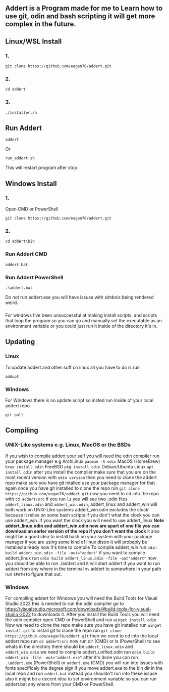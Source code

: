 ## Addert is a Program made for me to Learn how to use git, odin and bash scripting it will get more complex in the future.
## Linux/WSL Install 
### 1.
```
git clone https://github.com/eagan76/addert.git
```
### 2.
```
cd addert
```
###  3.
```
./installer.sh
```
## Run Addert
```
addert
```
Or 
```
run_addert.sh
```
This will restart program after stop
## Windows Install
### 1.
Open CMD or PowerShell
```
git clone https://github.com/eagan76/addert.git
```
### 2.
```
cd addert\bin
```
### Run Addert CMD
```
addert.bat
```
### Run Addert PowerShell
```
.\addert.bat
```

Do not run addert.exe you will have issuse with simbols being rendered weird.
###
For windows I've been unsuccessful at making install scripts, and scripts that loop the program so you can go and manually set the executable as an environment variable or you could just run it inside of the directory it's in. 


## Updating
### Linux 
To update addert and other suff on linux all you have to do is run
```
addupt
```
### Windows
For Windows there is no update script so insted run inside of your local addert repo
```
git pull
```
## Compiling
### UNIX-Like systems e.g. Linux, MacOS or the BSDs
If you wish to compile addert your self you will need the odin compiler run your package manager e.g ArchLinux `pacman -S odin` MacOS (HomeBrew) `brew install odin` FreeBSD `pkg install odin` Debian/Ubuntu Linux `apt install odin` after you install the compiler make sure that you are on the most recent version with `odin version` then you need to clone the addert repo make sure you have git intalled use your package manager for that again once you have git installed to clone the repo run `git clone https://github.com/eagan76/addert.git` now you need to cd into the repo with `cd addert/src` if you run `ls` you will see two .odin files `addert_linux.odin` and `addert_win.odin`, addert_linux and addert_win will both work on UNIX-Like systems addert_win.odin excludes the clock because it relies on some bash scripts if you don't what the clock you can use addert_win. If you want the clock you will need to use addert_linux **Note addert_linux.odin and addert_win.odin now are apart of one file you can download an earler version of the repo if you don't want the clock** it also might be a good idea to install bash on your system with your package manager if you are using some kind of linux distro it will probably be installed already now it's time to compile To compile addert_win run `odin build addert_win.odin -file -out="addert"` if you want to compile addert_linux run `odin build addert_linux.odin -file -out"addert"` now you should be able to run ./addert and it will start addert if you want to run addert from any where in the terminal `mv` addert to somewhere in your path run `$PATH` to figure that out.
### Windows 
For compiling addert for Windows you will need the Build Tools for Visual Studio 2022 this is needed to run the odin compiler go to https://visualstudio.microsoft.com/downloads/#build-tools-for-visual-studio-2022 to downloads it. After you install the Build Tools you will need the odin compiler open CMD or PowerShell and run `winget install odin` Now we need to clone the repo make sure you have git installed run `winget install git` to install git to clone the repo run `git clone https://github.com/eagan76/addert.git` then we need to cd into the local addert repo run `cd addert\src` now run dir (CMD) or ls (PowerShell) to see whats in the directory there should be `addert_linux.odin` and `addert_win.odin` we need to compile addert_unified.odin run `odin build addert_win -file -out="addert.exe"` after it's done you can run `.\addert.exe` (PowerShell) or `addert.exe` (CMD) you will run into issues with fonts specificaly the degree sign if you move addert.exe to the bin dir in the local repo and run `addert.bat` instead you shouldn't run into these issuse also it might be a decent idea to set environment variable so you can run addert.bat any where from your CMD or PowerShell.

